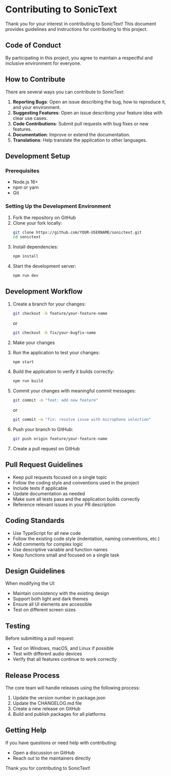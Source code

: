 # Contributing to SonicText

Thank you for your interest in contributing to SonicText! This document provides guidelines and instructions for contributing to this project.

## Code of Conduct

By participating in this project, you agree to maintain a respectful and inclusive environment for everyone.

## How to Contribute

There are several ways you can contribute to SonicText:

1. **Reporting Bugs**: Open an issue describing the bug, how to reproduce it, and your environment.
2. **Suggesting Features**: Open an issue describing your feature idea with clear use cases.
3. **Code Contributions**: Submit pull requests with bug fixes or new features.
4. **Documentation**: Improve or extend the documentation.
5. **Translations**: Help translate the application to other languages.

## Development Setup

### Prerequisites

- Node.js 16+
- npm or yarn
- Git

### Setting Up the Development Environment

1. Fork the repository on GitHub
2. Clone your fork locally:
   ```bash
   git clone https://github.com/YOUR-USERNAME/sonictext.git
   cd sonictext
   ```
3. Install dependencies:
   ```bash
   npm install
   ```
4. Start the development server:
   ```bash
   npm run dev
   ```

## Development Workflow

1. Create a branch for your changes:
   ```bash
   git checkout -b feature/your-feature-name
   ```
   or
   ```bash
   git checkout -b fix/your-bugfix-name
   ```

2. Make your changes

3. Run the application to test your changes:
   ```bash
   npm start
   ```

4. Build the application to verify it builds correctly:
   ```bash
   npm run build
   ```

5. Commit your changes with meaningful commit messages:
   ```bash
   git commit -m "feat: add new feature" 
   ```
   or
   ```bash
   git commit -m "fix: resolve issue with microphone selection"
   ```

6. Push your branch to GitHub:
   ```bash
   git push origin feature/your-feature-name
   ```

7. Create a pull request on GitHub

## Pull Request Guidelines

- Keep pull requests focused on a single topic
- Follow the coding style and conventions used in the project
- Include tests if applicable
- Update documentation as needed
- Make sure all tests pass and the application builds correctly
- Reference relevant issues in your PR description

## Coding Standards

- Use TypeScript for all new code
- Follow the existing code style (indentation, naming conventions, etc.)
- Add comments for complex logic
- Use descriptive variable and function names
- Keep functions small and focused on a single task

## Design Guidelines

When modifying the UI:

- Maintain consistency with the existing design
- Support both light and dark themes
- Ensure all UI elements are accessible
- Test on different screen sizes

## Testing

Before submitting a pull request:

- Test on Windows, macOS, and Linux if possible
- Test with different audio devices
- Verify that all features continue to work correctly

## Release Process

The core team will handle releases using the following process:

1. Update the version number in package.json
2. Update the CHANGELOG.md file
3. Create a new release on GitHub
4. Build and publish packages for all platforms

## Getting Help

If you have questions or need help with contributing:

- Open a discussion on GitHub
- Reach out to the maintainers directly

Thank you for contributing to SonicText! 